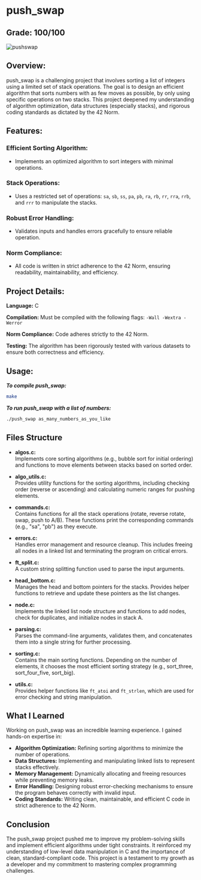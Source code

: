 # push_swap  
## Grade: 100/100  
![pushswap](https://github.com/user-attachments/assets/f393efff-5cb0-469b-b4f1-09f9877ee0db)

## Overview:

push_swap is a challenging project that involves sorting a list of integers using a limited set of stack operations. The goal is to design an efficient algorithm that sorts numbers with as few moves as possible, by only using specific operations on two stacks. This project deepened my understanding of algorithm optimization, data structures (especially stacks), and rigorous coding standards as dictated by the 42 Norm.

## Features:
### Efficient Sorting Algorithm:
- Implements an optimized algorithm to sort integers with minimal operations.

### Stack Operations:
- Uses a restricted set of operations: `sa`, `sb`, `ss`, `pa`, `pb`, `ra`, `rb`, `rr`, `rra`, `rrb`, and `rrr` to manipulate the stacks.

### Robust Error Handling:
- Validates inputs and handles errors gracefully to ensure reliable operation.

### Norm Compliance:
- All code is written in strict adherence to the 42 Norm, ensuring readability, maintainability, and efficiency.

## Project Details:
**Language:** C

**Compilation:** Must be compiled with the following flags: `-Wall -Wextra -Werror`

**Norm Compliance:** Code adheres strictly to the 42 Norm.

**Testing:** The algorithm has been rigorously tested with various datasets to ensure both correctness and efficiency.

## Usage:
***To compile push_swap:***

```bash
make
```
***To run push_swap with a list of numbers:***
```bash
./push_swap as_many_numbers_as_you_like
```

## Files Structure

- **algos.c:**  
  Implements core sorting algorithms (e.g., bubble sort for initial ordering) and functions to move elements between stacks based on sorted order.

- **algo_utils.c:**  
  Provides utility functions for the sorting algorithms, including checking order (reverse or ascending) and calculating numeric ranges for pushing elements.

- **commands.c:**  
  Contains functions for all the stack operations (rotate, reverse rotate, swap, push to A/B). These functions print the corresponding commands (e.g., "sa", "pb") as they execute.

- **errors.c:**  
  Handles error management and resource cleanup. This includes freeing all nodes in a linked list and terminating the program on critical errors.

- **ft_split.c:**  
  A custom string splitting function used to parse the input arguments.

- **head_bottom.c:**  
  Manages the head and bottom pointers for the stacks. Provides helper functions to retrieve and update these pointers as the list changes.

- **node.c:**  
  Implements the linked list node structure and functions to add nodes, check for duplicates, and initialize nodes in stack A.

- **parsing.c:**  
  Parses the command-line arguments, validates them, and concatenates them into a single string for further processing.

- **sorting.c:**  
  Contains the main sorting functions. Depending on the number of elements, it chooses the most efficient sorting strategy (e.g., sort_three, sort_four_five, sort_big).

- **utils.c:**  
  Provides helper functions like `ft_atoi` and `ft_strlen`, which are used for error checking and string manipulation.

## What I Learned

Working on push_swap was an incredible learning experience. I gained hands-on expertise in:

- **Algorithm Optimization:** Refining sorting algorithms to minimize the number of operations.
- **Data Structures:** Implementing and manipulating linked lists to represent stacks effectively.
- **Memory Management:** Dynamically allocating and freeing resources while preventing memory leaks.
- **Error Handling:** Designing robust error-checking mechanisms to ensure the program behaves correctly with invalid input.
- **Coding Standards:** Writing clean, maintainable, and efficient C code in strict adherence to the 42 Norm.

## Conclusion

The push_swap project pushed me to improve my problem-solving skills and implement efficient algorithms under tight constraints. It reinforced my understanding of low-level data manipulation in C and the importance of clean, standard-compliant code. This project is a testament to my growth as a developer and my commitment to mastering complex programming challenges.
